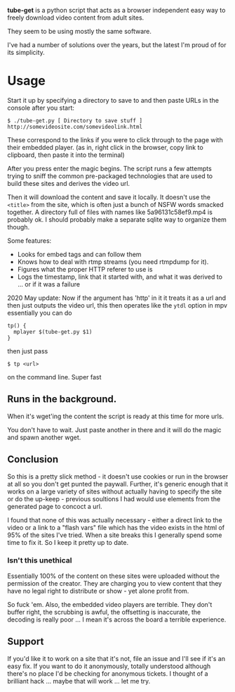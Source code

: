 **tube-get** is a python script that acts as a browser independent easy way to freely download video content from adult sites.

They seem to be using mostly the same software.

I've had a number of solutions over the years, but the latest I'm proud of for its simplicity.

# Usage

Start it up by specifying a directory to save to and then paste URLs in the console after you start:

    $ ./tube-get.py [ Directory to save stuff ]
    http://somevideosite.com/somevideolink.html

These correspond to the links if you were to click through to the page with their embedded player. (as in, right click in the browser, copy link to clipboard, then paste it into the terminal)

After you press enter the magic begins.  The script runs a few attempts trying to sniff the common pre-packaged technologies that are used to build these sites and derives the video url.

Then it will download the content and save it locally. It doesn't use the `<title>` from the site, which is often just a bunch of NSFW words smacked together. A directory full of files with names like 5a96131c58ef9.mp4 is probably ok.  I should probably make a separate sqlite way to organize them though.

Some features:
 
 * Looks for embed tags and can follow them
 * Knows how to deal with rtmp streams (you need rtmpdump for it).
 * Figures what the proper HTTP referer to use is
 * Logs the timestamp, link that it started with, and what it was derived to ... or if it was a failure

2020 May update: Now if the argument has 'http' in it it treats it as a url and then just outputs the video url, this then operates like the `ytdl` option in mpv essentially you can do

```
tp() { 
  mplayer $(tube-get.py $1)
}
```

then just pass 

    $ tp <url>

on the command line. Super fast

## Runs in the background.

When it's wget'ing the content the script is ready at this time for more urls.

You don't have to wait.  Just paste another in there and it will do the magic and spawn another wget.  

## Conclusion

So this is a pretty slick method - it doesn't use cookies or run in the browser at all so you don't get punted the paywall.  Further, it's generic enough that it works on a large variety of sites without actually having to specify the site or do the up-keep - previous soultions I had would use elements from the generated page to concoct a url. 

I found that none of this was actually necessary - either a direct link to the video or a link to a "flash vars" file which has the video exists in the html of 95% of the sites I've tried. When a site breaks this I generally spend some time to fix it.  So I keep it pretty up to date.

### Isn't this unethical

Essentially 100% of the content on these sites were uploaded without the permission of the creator.  They are charging you to view content that they have no legal right to distribute or show - yet alone profit from.

So fuck 'em. Also, the embedded video players are terrible. They don't buffer right, the scrubbing is awful, the offsetting is inaccurate, the decoding is really poor ... I mean it's across the board a terrible experience.

## Support

If you'd like it to work on a site that it's not, file an issue and I'll see if it's an easy fix. If you want to do it anonymously, totally understood although there's no place I'd be checking for anonymous tickets. I thought of a brilliant hack ... maybe that will work ... let me try.
